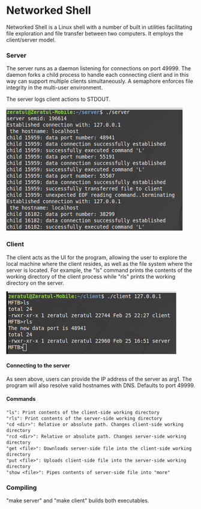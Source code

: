 # Networked Shell
Networked Shell is a Linux shell with a number of built in utilities facilitating file exploration and file transfer 
between two computers.  It employs the client/server model.

### Server
The server runs as a daemon listening for connections on port 49999. The daemon forks a child process to handle each
connecting client and in this way can support multiple clients simultaneously.  A semaphore enforces file integrity in 
the multi-user environment.

The server logs client actions to STDOUT.

![image](./screenshots/server_log.png)


### Client
The client acts as the UI for the program, allowing the user to explore the local machine where the client resides, as 
well as the file system where the server is located. For example, the "ls" command prints the contents of the working
directory of the client process while "rls" prints the working directory on the server.

![image](./screenshots/ls_rls.png)


#### Connecting to the server
As seen above, users can provide the IP address of the server as arg1. The program will also resolve valid hostnames with DNS. 
Defaults to port 49999.


#### Commands
    "ls": Print contents of the client-side working directory
    "rls": Print contents of the server-side working directory
    "cd <dir>": Relative or absolute path. Changes client-side working directory
    "rcd <dir>": Relative or absolute path. Changes server-side working directory
    "get <file>": Downloads server-side file into the client-side working directory
    "put <file>": Uploads client-side file into the server-side working directory
    "show <file>": Pipes contents of server-side file into "more"


### Compiling
"make server" and "make client" builds both executables.
